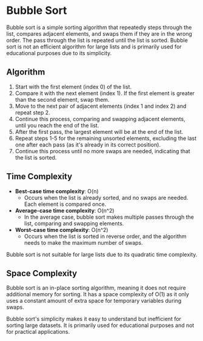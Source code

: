 # Bubble Sort

Bubble sort is a simple sorting algorithm that repeatedly steps through the list, compares adjacent elements, and swaps them if they are in the wrong order. The pass through the list is repeated until the list is sorted. Bubble sort is not an efficient algorithm for large lists and is primarily used for educational purposes due to its simplicity.

## Algorithm

1. Start with the first element (index 0) of the list.
2. Compare it with the next element (index 1). If the first element is greater than the second element, swap them.
3. Move to the next pair of adjacent elements (index 1 and index 2) and repeat step 2.
4. Continue this process, comparing and swapping adjacent elements, until you reach the end of the list.
5. After the first pass, the largest element will be at the end of the list.
6. Repeat steps 1-5 for the remaining unsorted elements, excluding the last one after each pass (as it's already in its correct position).
7. Continue this process until no more swaps are needed, indicating that the list is sorted.

## Time Complexity

- **Best-case time complexity**: O(n)
  - Occurs when the list is already sorted, and no swaps are needed. Each element is compared once.
- **Average-case time complexity**: O(n^2)
  - In the average case, bubble sort makes multiple passes through the list, comparing and swapping elements.
- **Worst-case time complexity**: O(n^2)
  - Occurs when the list is sorted in reverse order, and the algorithm needs to make the maximum number of swaps.

Bubble sort is not suitable for large lists due to its quadratic time complexity.

## Space Complexity

Bubble sort is an in-place sorting algorithm, meaning it does not require additional memory for sorting. It has a space complexity of O(1) as it only uses a constant amount of extra space for temporary variables during swaps.

Bubble sort's simplicity makes it easy to understand but inefficient for sorting large datasets. It is primarily used for educational purposes and not for practical applications.

